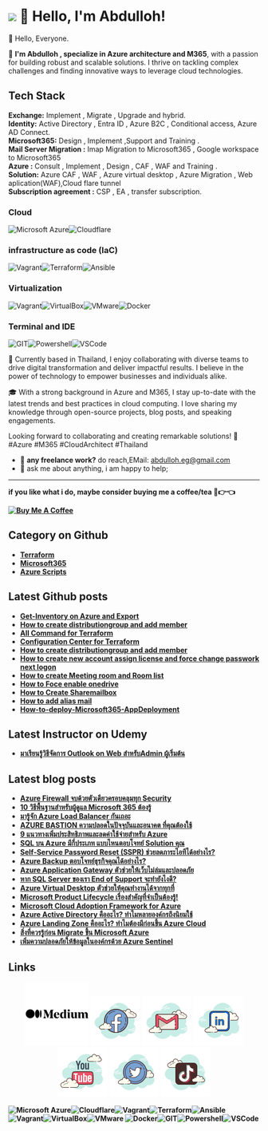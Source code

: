<h1><img src="https://emojis.slackmojis.com/emojis/images/1531849430/4246/blob-sunglasses.gif?1531849430" width="30"/> 👋 Hello, I'm Abdulloh!</h1>

👋 Hello, Everyone.

🏢 <b>I'm Abdulloh , specialize in Azure architecture and M365</b>, with a passion for building robust and scalable solutions. I thrive on tackling complex challenges and finding innovative ways to leverage cloud technologies. 

## Tech Stack

**Exchange:** Implement , Migrate , Upgrade and hybrid.<br>
**Identity:** Active Directory , Entra ID ,  Azure B2C , Conditional access, Azure AD Connect.<br>
**Microsoft365:** Design , Implement ,Support and Training .<br>
**Mail Server Migration  :** Imap Migration to Microsoft365 , Google workspace to Microsoft365<br>
**Azure :** Consult , Implement , Design , CAF , WAF and Training .<br>
**Solution:** Azure CAF , WAF , Azure virtual desktop , Azure Migration , Web aplication(WAF),Cloud flare tunnel<br>
**Subscription agreement :** CSP , EA , transfer subscription.<br>

<h3>Cloud</h3><p>
<img alt="Microsoft Azure" src="https://img.shields.io/badge/microsoft%20azure-0089D6?style=for-the-badge&logo=microsoft-azure&logoColor=white" /><img alt="Cloudflare" src="https://img.shields.io/badge/Cloudflare-F38020?style=for-the-badge&logo=Cloudflare&logoColor=white"/>
<h3>infrastructure as code (IaC)</h3><p>
<img alt="Vagrant" src="https://img.shields.io/badge/Vagrant-1868F2?style=for-the-badge&logo=Vagrant&logoColor=white" /><img alt="Terraform" src="https://img.shields.io/badge/Terraform-7B42BC?style=for-the-badge&logo=terraform&logoColor=white"/><img alt="Ansible" src="https://img.shields.io/badge/Ansible-000000?style=for-the-badge&logo=ansible&logoColor=white"  />
<h3>Virtualization</h3><p>
<img alt="Vagrant" src="https://img.shields.io/badge/Vagrant-1868F2?style=for-the-badge&logo=Vagrant&logoColor=white" /><img alt="VirtualBox" src="https://img.shields.io/badge/VirtualBox-21416b?style=for-the-badge&logo=VirtualBox&logoColor=white"/><img alt="VMware" src="https://img.shields.io/badge/VMware-231f20?style=for-the-badge&logo=VMware&logoColor=white"  /><img alt="Docker" src="https://img.shields.io/badge/Docker-2CA5E0?style=for-the-badge&logo=docker&logoColor=whit"  />
<h3>Terminal and IDE</h3><p>
<img alt="GIT" src="https://img.shields.io/badge/GIT-E44C30?style=for-the-badge&logo=git&logoColor=white" /><img alt="Powershell" src="https://img.shields.io/badge/powershell-5391FE?style=for-the-badge&logo=powershell&logoColor=white"/><img alt="VSCode" src="https://img.shields.io/badge/VSCode-0078D4?style=for-the-badge&logo=visual%20studio%20code&logoColor=white"  />

🌴 Currently based in Thailand, I enjoy collaborating with diverse teams to drive digital transformation and deliver impactful results. I believe in the power of technology to empower businesses and individuals alike.

🎓 With a strong background in Azure and M365, I stay up-to-date with the latest trends and best practices in cloud computing. I love sharing my knowledge through open-source projects, blog posts, and speaking engagements.

<p>Looking forward to collaborating and creating remarkable solutions! 🚀
#Azure #M365 #CloudArchitect #Thailand

- 💼 <b>any freelance work?</b> do reach,EMail:  abdulloh.eg@gmail.com
- 💬 ask me about anything, i am happy to help;<br>

<hr>
<b>if you like what i do, maybe consider buying me a coffee/tea <b>🥺👉👈

<a href="https://www.buymeacoffee.com/dekbacom" target="_blank"><img src="https://cdn.buymeacoffee.com/buttons/v2/default-red.png" alt="Buy Me A Coffee" width="150" ></a><br>
## Category on Github 
- [Terraform ](https://github.com/DekBaCom/Terraform)
- [Microsoft365 ](https://github.com/DekBaCom/Microsoft365)  
- [Azure Scripts ](https://github.com/DekBaCom/AzureScripts) 
## Latest Github posts
- [Get-Inventory on Azure and Export ](https://github.com/DekBaCom/AzureScripts/tree/main/Get-InventoryonAzure) 
- [How to create distributiongroup and add member ](https://github.com/DekBaCom/Microsoft365/tree/main/Implement/Create_distributionGroup-and-Add-Member)  
- [All Command for Terraform ](https://github.com/DekBaCom/Terraform/blob/main/Command.md)
- [Configuration Center for Terraform ](https://github.com/DekBaCom/Terraform/blob/main/Configuration.md)
- [How to create distributiongroup and add member ](https://github.com/DekBaCom/Microsoft365/tree/main/Implement/Powershell-Create-distributionGroup-and-Add-Member)
- [How to create new account assign license and force change passwork next logon ](https://github.com/DekBaCom/Microsoft365/tree/main/Implement/PowershellCreateAccount)
- [How to create Meeting room and Room list ](https://github.com/DekBaCom/Microsoft365/tree/main/Implement/RoomMeeting)
- [How to Foce enable onedrive](https://github.com/DekBaCom/Microsoft365/tree/main/Implement/Powershell-force-EnableOndrive)
- [How to Create Sharemailbox](https://github.com/DekBaCom/Microsoft365/tree/main/Implement/PowershellCreateShareMailbox)
- [How to add alias mail ](https://github.com/DekBaCom/Microsoft365/tree/main/Implement/Alias-Mail)
- [How-to-deploy-Microsoft365-AppDeployment](https://github.com/DekBaCom/Microsoft365/tree/main/Management/How-to-deploy-Microsoft365-AppDeployment)
## Latest Instructor on Udemy
- [มาเรียนรู้วิธีจัดการ Outlook on Web สำหรับAdmin ผู้เริ่มต้น](https://www.udemy.com/course/outlook-on-web-admin)  
## Latest blog posts

<!-- BLOG-POST-LIST:START -->
- [Azure Firewall จบด้วยตัวเดียวครอบคลุมทุก Security](https://blog.cloudhm.co.th/azure-firewall-security/)
- [10 วิธีพื้นฐานสำหรับผู้ดูแล Microsoft 365 ต้องรู้](https://blog.cloudhm.co.th/10-basic-for-m365/)
- [มารู้จัก Azure Load Balancer กันเถอะ](https://blog.cloudhm.co.th/azure-load-balancer/)
- [AZURE BASTION ความปลอดในปัจจุบันและอนาคต ที่คุณต้องใช้](https://blog.cloudhm.co.th/azure-bastion/)
- [9 แนวทางเพิ่มประสิทธิภาพและลดค่าใช้จ่ายสำหรับ Azure](https://blog.cloudhm.co.th/9-way-optimize-efficiency-and-cost/)
- [SQL บน Azure มีกี่ประเภท แบบไหนตอบโจทย์ Solution คุณ](https://blog.cloudhm.co.th/type-of-sql-azure/)
- [Self-Service Password Reset (SSPR) ช่วยลดภาระไอทีได้อย่างไร?](https://blog.cloudhm.co.th/self-service-password-reset/)
- [Azure Backup ตอบโจทย์ธุรกิจคุณได้อย่างไร?](https://blog.cloudhm.co.th/azure-backup/)
- [Azure Application Gateway ตัวช่วยให้เว็บไม่ล่มและปลอดภัย](https://blog.cloudhm.co.th/azure-application-gateway/)
- [หาก SQL Server ของเรา End of Support จะทำยังไงดี?](https://blog.cloudhm.co.th/sql-server-end-of-support/)
- [Azure Virtual Desktop ตัวช่วยให้คุณทำงานได้จากทุกที่](https://blog.cloudhm.co.th/azure-virtual-desktop/)
- [Microsoft Product Lifecycle เรื่องสำคัญที่จำเป็นต้องรู้!](https://blog.cloudhm.co.th/microsoft-product-lifecycle/)
- [Microsoft Cloud Adoption Framework for Azure](https://blog.cloudhm.co.th/microsoft-cloud-adoption-framework-for-azure/)
- [Azure Active Directory คืออะไร? ทำไมหลายองค์กรถึงนิยมใช้](https://blog.cloudhm.co.th/azure-active-directory/)
- [Azure Landing Zone คืออะไร? ทำไมต้องมีก่อนขึ้น Azure Cloud](https://blog.cloudhm.co.th/what-is-azure-landing-zone/)
- [สิ่งที่ควรรู้ก่อน Migrate ขึ้น Microsoft Azure](https://blog.cloudhm.co.th/migrate-to-azure/)
- [เพิ่มความปลอดภัยให้ข้อมูลในองค์กรด้วย Azure Sentinel](https://blog.cloudhm.co.th/azure-sentinel/)

## Links

<p align="center">
  <a href="https://medium.com/@abdulloh.eg"><img src="https://github.com/DekBaCom/dekbacom/blob/main/icon/medium-100.png" alt="Medium Me."/></a>
  <a href= "https://www.facebook.com/ilikeit.info"><img src="https://github.com/DekBaCom/dekbacom/blob/main/icon/icons8-facebook-100.png"/></a>
  <a href="mailto:abdulloh.eg@gmail.com"><img src="https://github.com/DekBaCom/dekbacom/blob/main/icon/icons8-gmail-logo-100.png" alt="email"/></a>
  <a href="https://www.linkedin.com/in/abdulloh-etaeluengoh/"><img src="https://github.com/DekBaCom/dekbacom/blob/main/icon/icons8-linkedin-100.png" alt="linkedin"/></a>
  <a href="https://www.youtube.com/c/iLikeITinfo"><img src="https://github.com/DekBaCom/dekbacom/blob/main/icon/icons8-youtube-logo-100.png" alt="youtube"/></a>
  <a href="https://twitter.com/dekbacom"><img src="https://github.com/DekBaCom/dekbacom/blob/main/icon/icons8-twitter-circled-100.png" alt="twitter"/></a>
  <a href= "https://www.tiktok.com/@ilikeit.info"><img src="https://github.com/DekBaCom/dekbacom/blob/main/icon/icons8-tiktok-100.png"/></a>
</p>
<img alt="Microsoft Azure" src="https://img.shields.io/badge/microsoft%20azure-0089D6?style=for-the-badge&logo=microsoft-azure&logoColor=white" /><img alt="Cloudflare" src="https://img.shields.io/badge/Cloudflare-F38020?style=for-the-badge&logo=Cloudflare&logoColor=white"/><img alt="Vagrant" src="https://img.shields.io/badge/Vagrant-1868F2?style=for-the-badge&logo=Vagrant&logoColor=white" /><img alt="Terraform" src="https://img.shields.io/badge/Terraform-7B42BC?style=for-the-badge&logo=terraform&logoColor=white"/><img alt="Ansible" src="https://img.shields.io/badge/Ansible-000000?style=for-the-badge&logo=ansible&logoColor=white"  /><img alt="Vagrant" src="https://img.shields.io/badge/Vagrant-1868F2?style=for-the-badge&logo=Vagrant&logoColor=white" /><img alt="VirtualBox" src="https://img.shields.io/badge/VirtualBox-21416b?style=for-the-badge&logo=VirtualBox&logoColor=white"/><img alt="VMware" src="https://img.shields.io/badge/VMware-231f20?style=for-the-badge&logo=VMware&logoColor=white"  />
<img alt="Docker" src="https://img.shields.io/badge/Docker-2CA5E0?style=for-the-badge&logo=docker&logoColor=whit"  /><img alt="GIT" src="https://img.shields.io/badge/GIT-E44C30?style=for-the-badge&logo=git&logoColor=white" /><img alt="Powershell" src="https://img.shields.io/badge/powershell-5391FE?style=for-the-badge&logo=powershell&logoColor=white"/><img alt="VSCode" src="https://img.shields.io/badge/VSCode-0078D4?style=for-the-badge&logo=visual%20studio%20code&logoColor=white"  />
